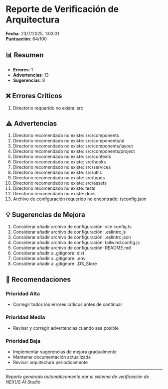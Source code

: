 # Reporte de Verificación de Arquitectura

**Fecha**: 23/7/2025, 1:03:31  
**Puntuación**: 64/100

## 📊 Resumen
- **Errores**: 1
- **Advertencias**: 13
- **Sugerencias**: 8

## ❌ Errores Críticos
1. Directorio requerido no existe: src

## ⚠️ Advertencias
1. Directorio recomendado no existe: src/components
2. Directorio recomendado no existe: src/components/ui
3. Directorio recomendado no existe: src/components/layout
4. Directorio recomendado no existe: src/components/project
5. Directorio recomendado no existe: src/contexts
6. Directorio recomendado no existe: src/hooks
7. Directorio recomendado no existe: src/services
8. Directorio recomendado no existe: src/utils
9. Directorio recomendado no existe: src/types
10. Directorio recomendado no existe: src/assets
11. Directorio recomendado no existe: tests
12. Directorio recomendado no existe: docs
13. Archivo de configuración requerido no encontrado: tsconfig.json

## 💡 Sugerencias de Mejora
1. Considerar añadir archivo de configuración: vite.config.ts
2. Considerar añadir archivo de configuración: .eslintrc.js
3. Considerar añadir archivo de configuración: .eslintrc.json
4. Considerar añadir archivo de configuración: tailwind.config.js
5. Considerar añadir archivo de configuración: README.md
6. Considerar añadir a .gitignore: dist
7. Considerar añadir a .gitignore: .env
8. Considerar añadir a .gitignore: .DS_Store

## 🎯 Recomendaciones

### Prioridad Alta
- Corregir todos los errores críticos antes de continuar

### Prioridad Media
- Revisar y corregir advertencias cuando sea posible

### Prioridad Baja
- Implementar sugerencias de mejora gradualmente
- Mantener documentación actualizada
- Revisar arquitectura periódicamente

---
*Reporte generado automáticamente por el sistema de verificación de NEXUS AI Studio*
